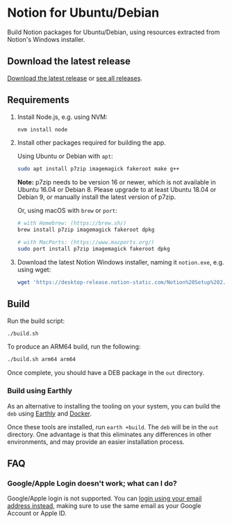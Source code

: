 # Notion for Ubuntu/Debian

Build Notion packages for Ubuntu/Debian, using resources extracted from Notion's Windows installer.

## Download the latest release

[Download the latest release](https://github.com/davidbailey00/notion-deb-builder/releases/download/v2.0.11/notion-desktop_2.0.11_amd64.deb) or [see all releases](https://github.com/davidbailey00/notion-deb-builder/releases).

## Requirements

1. Install Node.js, e.g. using NVM:

   ```sh
   nvm install node
   ```

2. Install other packages required for building the app.

   Using Ubuntu or Debian with `apt`:

   ```sh
   sudo apt install p7zip imagemagick fakeroot make g++
   ```

   **Note:** p7zip needs to be version 16 or newer, which is not available in Ubuntu 16.04 or Debian 8. Please upgrade to at least Ubuntu 18.04 or Debian 9, or manually install the latest version of p7zip.

   Or, using macOS with `brew` or `port`:

   ```sh
   # with Homebrew: (https://brew.sh/)
   brew install p7zip imagemagick fakeroot dpkg

   # with MacPorts: (https://www.macports.org/)
   sudo port install p7zip imagemagick fakeroot dpkg
   ```

3. Download the latest Notion Windows installer, naming it `notion.exe`, e.g. using wget:

   ```sh
   wget 'https://desktop-release.notion-static.com/Notion%20Setup%202.0.11.exe' -O notion.exe
   ```

## Build

Run the build script:

```sh
./build.sh
```

To produce an ARM64 build, run the following:

```sh
./build.sh arm64 arm64
```

Once complete, you should have a DEB package in the `out` directory.

### Build using Earthly

As an alternative to installing the tooling on your system, you can build the `deb` using [Earthly](https://docs.earthly.dev/installation) and [Docker](https://docs.docker.com/get-docker/).

Once these tools are installed, run `earth +build`. The `deb` will be in the `out` directory. One advantage is that this eliminates any differences in other environments, and may provide an easier installation process.

## FAQ

### Google/Apple Login doesn't work; what can I do?

Google/Apple login is not supported. You can [login using your email address instead](https://github.com/davidbailey00/notion-deb-builder/issues/13#issuecomment-719966960), making sure to use the same email as your Google Account or Apple ID.
